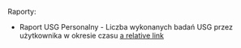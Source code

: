 Raporty:

- Raport USG Personalny - Liczba wykonanych badań USG przez użytkownika w okresie czasu [a relative link](ap_usg_pers.sql)
